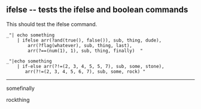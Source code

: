 ifelse -- tests the ifelse and boolean commands
---

This should test the ifelse command. 

    _"| echo something
        | ifelse arr(?and(true(), false()), sub, thing, dude),
            arr(?flag(whatever), sub, thing, last),
            arr(?==(num(1), 1), sub, thing, finally)  "
   
    _"|echo something 
        | if-else arr(?!=(2, 3, 4, 5, 5, 7), sub, some, stone),
           arr(?!=(2, 3, 4, 5, 6, 7), sub, some, rock) "

---
somefinally

rockthing

